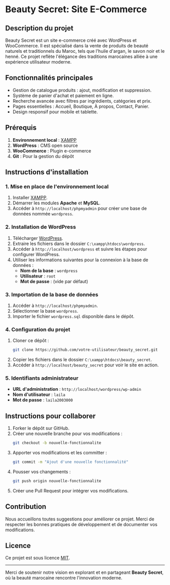 # Beauty Secret: Site E-Commerce

## Description du projet
Beauty Secret est un site e-commerce créé avec WordPress et WooCommerce. Il est spécialisé dans la vente de produits de beauté naturels et traditionnels du Maroc, tels que l'huile d'argan, le savon noir et le henné. Ce projet reflète l'élégance des traditions marocaines alliée à une expérience utilisateur moderne.


## Fonctionnalités principales
- Gestion de catalogue produits : ajout, modification et suppression.
- Système de panier d'achat et paiement en ligne.
- Recherche avancée avec filtres par ingrédients, catégories et prix.
- Pages essentielles : Accueil, Boutique, À propos, Contact, Panier.
- Design responsif pour mobile et tablette.

## Prérequis
1. **Environnement local** : [XAMPP](https://www.apachefriends.org/index.html)
2. **WordPress** : CMS open source
3. **WooCommerce** : Plugin e-commerce
4. **Git** : Pour la gestion du dépôt

## Instructions d'installation

### 1. Mise en place de l'environnement local
1. Installer [XAMPP](https://www.apachefriends.org/index.html).
2. Démarrer les modules **Apache** et **MySQL**.
3. Accéder à `http://localhost/phpmyadmin` pour créer une base de données nommée `wordpress`.

### 2. Installation de WordPress
1. Télécharger [WordPress](https://wordpress.org/download/).
2. Extraire les fichiers dans le dossier `C:\xampp\htdocs\wordpress`.
3. Accéder à `http://localhost/wordpress` et suivre les étapes pour configurer WordPress.
4. Utiliser les informations suivantes pour la connexion à la base de données :
   - **Nom de la base** : `wordpress`
   - **Utilisateur** : `root`
   - **Mot de passe** : (vide par défaut)

### 3. Importation de la base de données
1. Accéder à `http://localhost/phpmyadmin`.
2. Sélectionner la base `wordpress`.
3. Importer le fichier `wordpress.sql` disponible dans le dépôt.

### 4. Configuration du projet
1. Cloner ce dépôt :
   ```bash
   git clone https://github.com/votre-utilisateur/beauty_secret.git
   ```
2. Copier les fichiers dans le dossier `C:\xampp\htdocs\beauty_secret`.
3. Accéder à `http://localhost/beauty_secret` pour voir le site en action.

### 5. Identifiants administrateur
- **URL d'administration** : `http://localhost/wordpress/wp-admin`
- **Nom d'utilisateur** : `laila`
- **Mot de passe** : `laila2003000`

## Instructions pour collaborer
1. Forker le dépôt sur GitHub.
2. Créer une nouvelle branche pour vos modifications :
   ```bash
   git checkout -b nouvelle-fonctionnalite
   ```
3. Apporter vos modifications et les committer :
   ```bash
   git commit -m "Ajout d'une nouvelle fonctionnalité"
   ```
4. Pousser vos changements :
   ```bash
   git push origin nouvelle-fonctionnalite
   ```
5. Créer une Pull Request pour intégrer vos modifications.

## Contribution
Nous accueillons toutes suggestions pour améliorer ce projet. Merci de respecter les bonnes pratiques de développement et de documenter vos modifications.

## Licence
Ce projet est sous licence [MIT](LICENSE).

---
Merci de soutenir notre vision en explorant et en partageant **Beauty Secret**, où la beauté marocaine rencontre l'innovation moderne.

